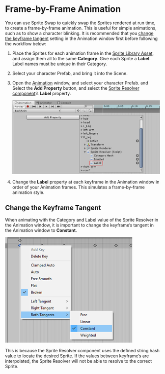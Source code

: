 # Frame-by-Frame Animation

You can use Sprite Swap to quickly swap the Sprites rendered at run time, to create a frame-by-frame animation. This is useful for simple animations, such as to show a character blinking. It is recommended that you [change the keyframe tangent](#Change-the-keyframe-tangent) setting in the Animation window first before following the workflow below:

1. Place the Sprites for each animation frame in the [Sprite Library Asset](SLAsset.md), and assign them all to the same __Category__.  Give each Sprite a __Label__. Label names must be unique in their Category.

2. Select your character Prefab, and bring it into the Scene.

3. Open the [Animation](https://docs.unity3d.com/Manual/AnimationOverview.html) window, and select your character Prefab. and Select the __Add Property__ button, and select the [Sprite Resolver component](SRComponent.md)’s __Label__ property. 

   ![](images/2DAnim_SpriteSwap_property.png)

4. Change the __Label__ property at each keyframe in the Animation window in order of your Animation frames. This simulates a frame-by-frame animation style.

## Change the Keyframe Tangent

When animating with the Category and Label value of the Sprite Resolver in the Animation window, it is important to change the keyframe’s tangent in the Animation window to __Constant__.

![](images/SpriteResolverCheck.png)

This is because the Sprite Resolver component uses the defined string hash value to locate the desired Sprite. If the values between keyframe’s are interpolated, the Sprite Resolver will not be able to resolve to the correct Sprite.